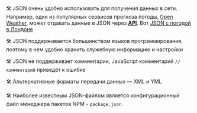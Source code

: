 ---
---

🛠 JSON очень удобно использовать для получения данных в сети. Например, один из популярных сервисов прогноза погоды, [Open Weather](http://openweathermap.org), может отдавать данные в JSON через [**API**](/js/api). Вот [JSON с погодой в Лондоне](https://samples.openweathermap.org/data/2.5/weather?q=London,uk&appid=439d4b804bc8187953eb36d2a8c26a02#)

🛠 JSON поддерживается большинством языков программирования, поэтому в нем удобно хранить служебную информацию и настройки

🛠 JSON не поддерживает комментарии, JavaScript комментарий `// комментарий` приведёт к ошибке

🛠 Альтернативные форматы передачи данных — XML и YML

🛠 Наиболее известным JSON-файлом является конфигурационный файл менеджера пакетов NPM - `package.json`.

